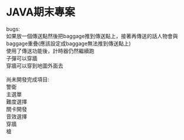 # JAVA期末專案

bugs: \
如果放一個傳送點然後把baggage推到傳送點上，接著再傳送的話人物會與baggage重疊(應該設定成baggage無法推到傳送點上)\
使用了傳送功能後，計時器仍然繼續跑\
子彈可以穿牆\
穿牆可以穿到地圖外面去\
\
尚未開發完成項目:\
  警衛\
  主選單\
  難度選擇\
  關卡開發\
  音效選擇\
  穿牆\
  槍
